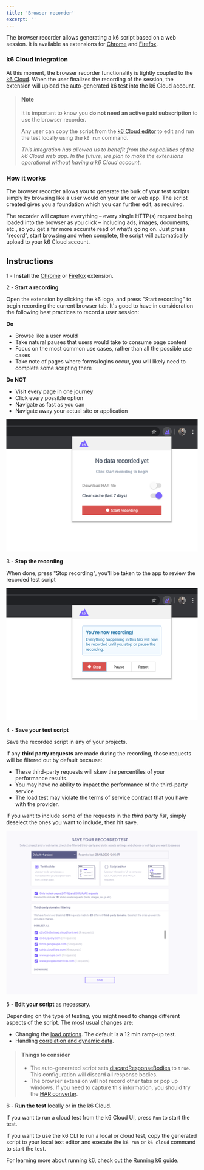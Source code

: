 ```yaml
---
title: 'Browser recorder'
excerpt: ''
---
```



The browser recorder allows generating a k6 script based on a web session. It is available as extensions for [Chrome](https://chrome.google.com/webstore/detail/k6-browser-recorder/phjdhndljphphehjpgbmpocddnnmdbda?hl=en) and [Firefox](https://addons.mozilla.org/en-US/firefox/addon/k6-browser-recorder/).

### k6 Cloud integration

At this moment, the browser recorder functionality is tightly coupled to the [k6 Cloud](/cloud). When the user finalizes the recording of the session, the extension will upload the auto-generated k6 test into the k6 Cloud account.

> #### Note
>
> It is important to know you **do not need an active paid subscription** to use the browser recorder. 
> 
> Any user can copy the script from the [k6 Cloud editor](/cloud/creating-and-running-a-test/script-editor) to edit and run the test locally using the `k6 run` command. 
> 
> _This integration has allowed us to benefit from the capabilities of the k6 Cloud web app. In the future, we plan to make the extensions operational without having a k6 Cloud account_.


### How it works

The browser recorder allows you to generate the bulk of your test scripts simply by browsing like a user would on your site or web app. The script created gives you a foundation which you can further edit, as required.

The recorder will capture everything – every single HTTP(s) request being loaded into the browser as you click – including ads, images, documents, etc., so you get a far more accurate read of what’s going on. Just press “record”, start browsing and when complete, the script will automatically upload to your k6 Cloud account.


## Instructions

1 - **Install** the [Chrome](https://chrome.google.com/webstore/detail/k6-browser-recorder/phjdhndljphphehjpgbmpocddnnmdbda?hl=en) or [Firefox](https://addons.mozilla.org/en-US/firefox/addon/k6-browser-recorder/) extension.

2 - **Start a recording**

Open the extension by clicking the k6 logo, and press "Start recording" to begin recording the current browser tab.  It's good to have in consideration the following best practices to record a user session:

**Do**

- Browse like a user would
- Take natural pauses that users would take to consume page content
- Focus on the most common use cases, rather than all the possible use cases
- Take note of pages where forms/logins occur, you will likely need to complete some scripting there

**Do NOT**

- Visit every page in one journey
- Click every possible option
- Navigate as fast as you can
- Navigate away your actual site or application

![Step 2](./images/Recording-a-test-script/step-2.png)

3 - **Stop the recording**

When done, press "Stop recording", you'll be taken to the app to review the recorded test script

![Step 3](./images/Recording-a-test-script/step-3.png)

4 - **Save your test script**

Save the recorded script in any of your projects.

If any **third party requests** are made during the recording, those requests will be filtered out by default because: 

- These third-party requests will skew the percentiles of your performance results.
- You may have no ability to impact the performance of the third-party service
- The load test may violate the terms of service contract that you have with the provider.

If you want to include some of the requests in the _third party list_, simply deselect the ones you want to include, then hit save.

![Step 4](./images/Recording-a-test-script/step-4.png)

5 - **Edit your script** as necessary.

Depending on the type of testing, you might need to change different aspects of the script.  The most usual changes are:
- Changing the [load options](/using-k6/options). The default is a 12 min ramp-up test.
- Handling [correlation and dynamic data](/examples/correlation-and-dynamic-data).

> #### Things to consider
>
> - The auto-generated script sets [discardResponseBodies](/using-k6/options#discard-response-bodies) to `true`. This configuration will discard all response bodies.
> - The browser extension will not record other tabs or pop up windows. If you need to capture this information, you should try the [HAR converter](/test-authoring/recording-a-session/har-converter).

6 - **Run the test** locally or in the k6 Cloud.

If you want to run a cloud test from the k6 Cloud UI, press `Run` to start the test.

If you want to use the k6 CLI to run a local or cloud test, copy the generated script to your local text editor and execute the `k6 run` or `k6 cloud` command to start the test. 

For learning more about running k6, check out the [Running k6 guide](/getting-started/running-k6).
